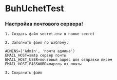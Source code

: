 # BuhUchetTest

### Настройка почтового сервера!
```
1. Создать файл secret.env в папке secret

2. Заполнить файл по шаблону:

ADMINS=('Admin', 'почта админа')
EMAIL_HOST=smtp сервер почты
EMAIL_HOST_USER=почтовый адрес для отправки писем
EMAIL_HOST_PASSWORD=пароль от почты

3. Сохранить файл

```